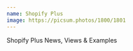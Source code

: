 ```yaml
---
name: Shopify Plus
image: https://picsum.photos/1800/1801
---
```

Shopify Plus News, Views & Examples
